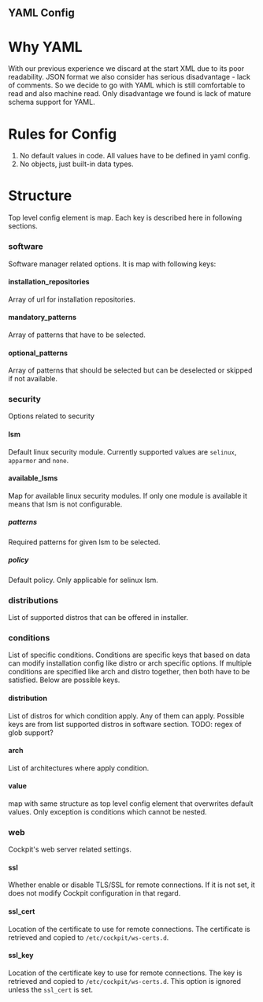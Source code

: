 YAML Config
-----------

Why YAML
========

With our previous experience we discard at the start XML due to its poor readability.
JSON format we also consider has serious disadvantage - lack of comments.
So we decide to go with YAML which is still comfortable to read and also machine read.
Only disadvantage we found is lack of mature schema support for YAML.

Rules for Config
================

1. No default values in code. All values have to be defined in yaml config.
2. No objects, just built-in data types.

Structure
=========

Top level config element is map. Each key is described here in following sections.

### software

Software manager related options. It is map with following keys:

#### installation\_repositories

Array of url for installation repositories.

#### mandatory\_patterns

Array of patterns that have to be selected.

#### optional\_patterns

Array of patterns that should be selected but can be deselected or skipped if not available.

### security

Options related to security

#### lsm

Default linux security module. Currently supported values are `selinux`, `apparmor` and `none`.

#### available\_lsms

Map for available linux security modules. If only one module is
available it means that lsm is not configurable.

##### patterns

Required patterns for given lsm to be selected.

##### policy

Default policy. Only applicable for selinux lsm.


### distributions

List of supported distros that can be offered in installer.

### conditions

List of specific conditions. Conditions are specific keys that based on data can modify
installation config like distro or arch specific options. If multiple conditions
are specified like arch and distro together, then both have to be satisfied.
Below are possible keys.

#### distribution

List of distros for which condition apply. Any of them can apply. Possible keys are from list
supported distros in software section. TODO: regex of glob support?

#### arch

List of architectures where apply condition.

#### value

map with same structure as top level config element that overwrites default values. Only exception
is conditions which cannot be nested.

### web

Cockpit's web server related settings.

#### ssl

Whether enable or disable TLS/SSL for remote connections. If it is not set, it does not modify
Cockpit configuration in that regard.

#### ssl\_cert

Location of the certificate to use for remote connections. The certificate is retrieved and copied
to `/etc/cockpit/ws-certs.d`.

#### ssl\_key

Location of the certificate key to use for remote connections. The key is retrieved and copied to
`/etc/cockpit/ws-certs.d`. This option is ignored unless the `ssl_cert` is set.

